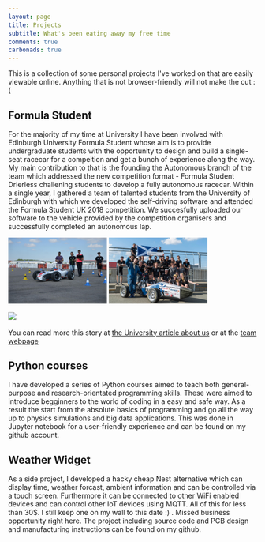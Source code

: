 ```yaml
---
layout: page
title: Projects
subtitle: What's been eating away my free time
comments: true
carbonads: true
---
```


This is a collection of some personal projects I've worked on that are easily viewable online. Anything that is not browser-friendly will not make the cut :(

## Formula Student
For the majority of my time at University I have been involved with Edinburgh University Formula Student whose aim is to provide undergraduate students with the opportunity to design and build a single-seat racecar for a compeition and get a bunch of experience along the way. My main contribution to that is the founding the Autonomous branch of the team which addressed the new competition format - Formula Student Drierless challening students to develop a fully autonomous racecar. Within a single year, I gathered a team of talented students from the University of Edinburgh with which we developed the self-driving software and attended the Formula Student UK 2018 competition. We succesfully uploaded our software to the vehicle provided by the competition organisers and successfully completed an autonomous lap.


<p float="left">
  <img src="/img/slider/EUFS_Picture_1.jpg" width="200" />
  <img src="/img/slider/EUFS_Picture_3.jpg" width="200" /> 
</p>


[![](https://img.youtube.com/vi/Ic7Szt7nbeI/0.jpg)](https://www.youtube.com/watch?v=Ic7Szt7nbeI)



You can read more this story at [the University article about us](https://www.ed.ac.uk/informatics/news-events/stories/2018/students-on-quest-for-high-speed-success) or at the [team webpage](http://eufs.eusa.ed.ac.uk)

## Python courses
I have developed a series of Python courses aimed to teach both general-purpose and research-orientated programming skills. These were aimed to introduce begginners to the world of coding in a easy and safe way. As a result the start from the absolute basics of programming and go all the way up to physics simulations and big data applications. This was done in Jupyter notebook for a user-friendly experience and can be found on my github account. 


## Weather Widget
As a side project, I developed a hacky cheap Nest alternative which can display time, weather forcast, ambient information and can be controlled via a touch screen. Furthermore it can be connected to other WiFi enabled devices and can control other IoT devices using MQTT. All of this for less than 30$. I still keep one on my wall to this date :) . Missed business opportunity right here. The project including source code and PCB design and manufacturing instructions can be found on my github.

